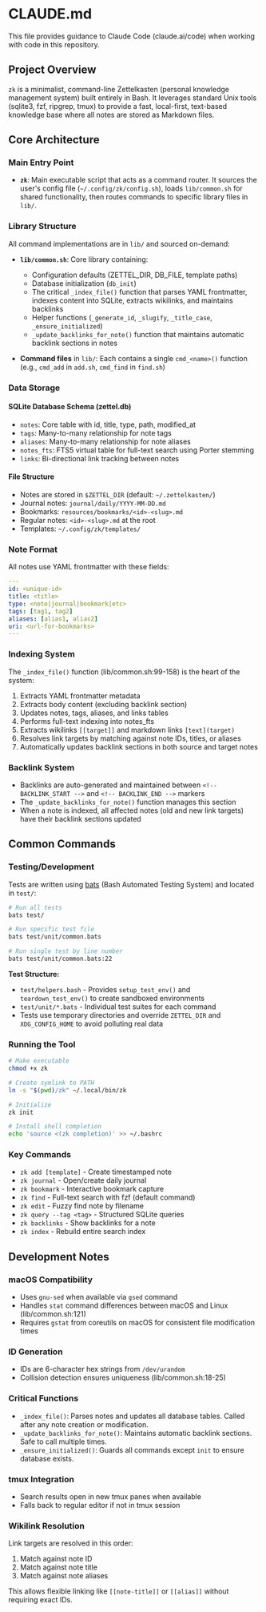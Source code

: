 # CLAUDE.md

This file provides guidance to Claude Code (claude.ai/code) when working with code in this repository.

## Project Overview

`zk` is a minimalist, command-line Zettelkasten (personal knowledge management system) built entirely in Bash. It leverages standard Unix tools (sqlite3, fzf, ripgrep, tmux) to provide a fast, local-first, text-based knowledge base where all notes are stored as Markdown files.

## Core Architecture

### Main Entry Point
- **`zk`**: Main executable script that acts as a command router. It sources the user's config file (`~/.config/zk/config.sh`), loads `lib/common.sh` for shared functionality, then routes commands to specific library files in `lib/`.

### Library Structure
All command implementations are in `lib/` and sourced on-demand:
- **`lib/common.sh`**: Core library containing:
  - Configuration defaults (ZETTEL_DIR, DB_FILE, template paths)
  - Database initialization (`db_init`)
  - The critical `_index_file()` function that parses YAML frontmatter, indexes content into SQLite, extracts wikilinks, and maintains backlinks
  - Helper functions (`_generate_id`, `_slugify`, `_title_case`, `_ensure_initialized`)
  - `_update_backlinks_for_note()` function that maintains automatic backlink sections in notes

- **Command files** in `lib/`: Each contains a single `cmd_<name>()` function (e.g., `cmd_add` in `add.sh`, `cmd_find` in `find.sh`)

### Data Storage

#### SQLite Database Schema (zettel.db)
- `notes`: Core table with id, title, type, path, modified_at
- `tags`: Many-to-many relationship for note tags
- `aliases`: Many-to-many relationship for note aliases
- `notes_fts`: FTS5 virtual table for full-text search using Porter stemming
- `links`: Bi-directional link tracking between notes

#### File Structure
- Notes are stored in `$ZETTEL_DIR` (default: `~/.zettelkasten/`)
- Journal notes: `journal/daily/YYYY-MM-DD.md`
- Bookmarks: `resources/bookmarks/<id>-<slug>.md`
- Regular notes: `<id>-<slug>.md` at the root
- Templates: `~/.config/zk/templates/`

### Note Format
All notes use YAML frontmatter with these fields:
```yaml
---
id: <unique-id>
title: <title>
type: <note|journal|bookmark|etc>
tags: [tag1, tag2]
aliases: [alias1, alias2]
uri: <url-for-bookmarks>
---
```

### Indexing System
The `_index_file()` function (lib/common.sh:99-158) is the heart of the system:
1. Extracts YAML frontmatter metadata
2. Extracts body content (excluding backlink section)
3. Updates notes, tags, aliases, and links tables
4. Performs full-text indexing into notes_fts
5. Extracts wikilinks `[[target]]` and markdown links `[text](target)`
6. Resolves link targets by matching against note IDs, titles, or aliases
7. Automatically updates backlink sections in both source and target notes

### Backlink System
- Backlinks are auto-generated and maintained between `<!-- BACKLINK_START -->` and `<!-- BACKLINK_END -->` markers
- The `_update_backlinks_for_note()` function manages this section
- When a note is indexed, all affected notes (old and new link targets) have their backlink sections updated

## Common Commands

### Testing/Development
Tests are written using [bats](https://github.com/bats-core/bats-core) (Bash Automated Testing System) and located in `test/`:

```bash
# Run all tests
bats test/

# Run specific test file
bats test/unit/common.bats

# Run single test by line number
bats test/unit/common.bats:22
```

**Test Structure:**
- `test/helpers.bash` - Provides `setup_test_env()` and `teardown_test_env()` to create sandboxed environments
- `test/unit/*.bats` - Individual test suites for each command
- Tests use temporary directories and override `ZETTEL_DIR` and `XDG_CONFIG_HOME` to avoid polluting real data

### Running the Tool
```bash
# Make executable
chmod +x zk

# Create symlink to PATH
ln -s "$(pwd)/zk" ~/.local/bin/zk

# Initialize
zk init

# Install shell completion
echo 'source <(zk completion)' >> ~/.bashrc
```

### Key Commands
- `zk add [template]` - Create timestamped note
- `zk journal` - Open/create daily journal
- `zk bookmark` - Interactive bookmark capture
- `zk find` - Full-text search with fzf (default command)
- `zk edit` - Fuzzy find note by filename
- `zk query --tag <tag>` - Structured SQLite queries
- `zk backlinks` - Show backlinks for a note
- `zk index` - Rebuild entire search index

## Development Notes

### macOS Compatibility
- Uses `gnu-sed` when available via `gsed` command
- Handles `stat` command differences between macOS and Linux (lib/common.sh:121)
- Requires `gstat` from coreutils on macOS for consistent file modification times

### ID Generation
- IDs are 6-character hex strings from `/dev/urandom`
- Collision detection ensures uniqueness (lib/common.sh:18-25)

### Critical Functions
- `_index_file()`: Parses notes and updates all database tables. Called after any note creation or modification.
- `_update_backlinks_for_note()`: Maintains automatic backlink sections. Safe to call multiple times.
- `_ensure_initialized()`: Guards all commands except `init` to ensure database exists.

### tmux Integration
- Search results open in new tmux panes when available
- Falls back to regular editor if not in tmux session

### Wikilink Resolution
Link targets are resolved in this order:
1. Match against note ID
2. Match against note title
3. Match against note aliases

This allows flexible linking like `[[note-title]]` or `[[alias]]` without requiring exact IDs.
